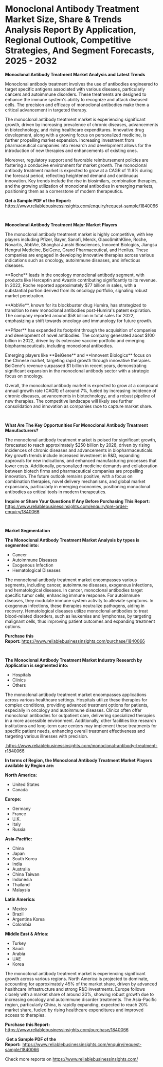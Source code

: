 <p><h1>Monoclonal Antibody Treatment Market Size, Share & Trends Analysis Report By Application, Regional Outlook, Competitive Strategies, And Segment Forecasts, 2025 - 2032</h1></p><p><strong>Monoclonal Antibody Treatment Market Analysis and Latest Trends</strong></p>
<p><p>Monoclonal antibody treatment involves the use of antibodies engineered to target specific antigens associated with various diseases, particularly cancers and autoimmune disorders. These treatments are designed to enhance the immune system's ability to recognize and attack diseased cells. The precision and efficacy of monoclonal antibodies make them a critical advancement in targeted therapy.</p><p>The monoclonal antibody treatment market is experiencing significant growth, driven by increasing prevalence of chronic diseases, advancements in biotechnology, and rising healthcare expenditures. Innovative drug development, along with a growing focus on personalized medicine, is further propelling market expansion. Increasing investment from pharmaceutical companies into research and development allows for the introduction of new therapies and enhancements of existing ones.</p><p>Moreover, regulatory support and favorable reimbursement policies are fostering a conducive environment for market growth. The monoclonal antibody treatment market is expected to grow at a CAGR of 11.9% during the forecast period, reflecting heightened demand and continuous innovation. Key trends include the rise in biosimilars, combination therapies, and the growing utilization of monoclonal antibodies in emerging markets, positioning them as a cornerstone of modern therapeutics.</p></p>
<p><strong>Get a Sample PDF of the Report:&nbsp;</strong> <a href="https://www.reliablebusinessinsights.com/enquiry/request-sample/1840066?utm_campaign=3077&utm_medium=2&utm_source=Github&utm_content=ia&utm_term=08032025&utm_id=monoclonal-antibody-treatment">https://www.reliablebusinessinsights.com/enquiry/request-sample/1840066</a></p>
<p>&nbsp;</p>
<p><strong>Monoclonal Antibody Treatment Major Market Players</strong></p>
<p><p>The monoclonal antibody treatment market is highly competitive, with key players including Pfizer, Bayer, Sanofi, Merck, GlaxoSmithKline, Roche, Novartis, AbbVie, Shanghai Junshi Biosciences, Innovent Biologics, Jiangsu Hengrui Medicine, BeiGene, Grand Pharmaceutical, and Henlius. These companies are engaged in developing innovative therapies across various indications such as oncology, autoimmune diseases, and infectious diseases.</p><p>**Roche** leads in the oncology monoclonal antibody segment, with products like Herceptin and Avastin contributing significantly to its revenue. In 2022, Roche reported approximately $77 billion in sales, with a substantial portion derived from its oncology portfolio, signaling robust market penetration.</p><p>**AbbVie**, known for its blockbuster drug Humira, has strategized to transition to new monoclonal antibodies post-Humira's patent expiration. The company reported around $58 billion in total sales for 2022, emphasizing a shift towards oncology and immunology for future growth.</p><p>**Pfizer** has expanded its footprint through the acquisition of companies and development of novel antibodies. The company generated about $100 billion in 2022, driven by its extensive vaccine portfolio and emerging biopharmaceuticals, including monoclonal antibodies.</p><p>Emerging players like **BeiGene** and **Innovent Biologics** focus on the Chinese market, targeting rapid growth through innovative therapies. BeiGene's revenue surpassed $1 billion in recent years, demonstrating significant expansion in the monoclonal antibody sector with a strategic focus on oncology.</p><p>Overall, the monoclonal antibody market is expected to grow at a compound annual growth rate (CAGR) of around 7%, fueled by increasing incidence of chronic diseases, advancements in biotechnology, and a robust pipeline of new therapies. The competitive landscape will likely see further consolidation and innovation as companies race to capture market share.</p></p>
<p>&nbsp;</p>
<p><strong>What Are The Key Opportunities For Monoclonal Antibody Treatment Manufacturers?</strong></p>
<p><p>The monoclonal antibody treatment market is poised for significant growth, forecasted to reach approximately $250 billion by 2028, driven by rising incidences of chronic diseases and advancements in biopharmaceuticals. Key growth trends include increased investment in R&D, expanding approvals for new indications, and enhanced manufacturing processes that lower costs. Additionally, personalized medicine demands and collaboration between biotech firms and pharmaceutical companies are propelling innovation. The future outlook remains positive, with a focus on combination therapies, novel delivery mechanisms, and global market expansions, particularly in emerging economies, positioning monoclonal antibodies as critical tools in modern therapeutics.</p></p>
<p><strong>Inquire or Share Your Questions If Any Before Purchasing This Report:</strong> <a href="https://www.reliablebusinessinsights.com/enquiry/pre-order-enquiry/1840066?utm_campaign=3077&utm_medium=2&utm_source=Github&utm_content=ia&utm_term=08032025&utm_id=monoclonal-antibody-treatment">https://www.reliablebusinessinsights.com/enquiry/pre-order-enquiry/1840066</a></p>
<p>&nbsp;</p>
<p><strong>Market Segmentation</strong></p>
<p><strong>The Monoclonal Antibody Treatment Market Analysis by types is segmented into:</strong></p>
<p><ul><li>Cancer</li><li>Autoimmune Diseases</li><li>Exogenous Infection</li><li>Hematological Diseases</li></ul></p>
<p><p>The monoclonal antibody treatment market encompasses various segments, including cancer, autoimmune diseases, exogenous infections, and hematological diseases. In cancer, monoclonal antibodies target specific tumor cells, enhancing immune response. For autoimmune diseases, they modulate immune system activity to alleviate symptoms. In exogenous infections, these therapies neutralize pathogens, aiding in recovery. Hematological diseases utilize monoclonal antibodies to treat blood-related disorders, such as leukemias and lymphomas, by targeting malignant cells, thus improving patient outcomes and expanding treatment options.</p></p>
<p><strong>Purchase this Report:&nbsp;</strong><a href="https://www.reliablebusinessinsights.com/purchase/1840066?utm_campaign=3077&utm_medium=2&utm_source=Github&utm_content=ia&utm_term=08032025&utm_id=monoclonal-antibody-treatment">https://www.reliablebusinessinsights.com/purchase/1840066</a></p>
<p>&nbsp;</p>
<p><strong>The Monoclonal Antibody Treatment Market Industry Research by Application is segmented into:</strong></p>
<p><ul><li>Hospitals</li><li>Clinics</li><li>Others</li></ul></p>
<p><p>The monoclonal antibody treatment market encompasses applications across various healthcare settings. Hospitals utilize these therapies for complex conditions, providing advanced treatment options for patients, especially in oncology and autoimmune diseases. Clinics often offer monoclonal antibodies for outpatient care, delivering specialized therapies in a more accessible environment. Additionally, other facilities like research institutions and long-term care centers may implement these treatments for specific patient needs, enhancing overall treatment effectiveness and targeting various illnesses with precision.</p></p>
<p><a href="https://www.reliablebusinessinsights.com/monoclonal-antibody-treatment-r1840066?utm_campaign=3077&utm_medium=2&utm_source=Github&utm_content=ia&utm_term=08032025&utm_id=monoclonal-antibody-treatment">&nbsp;https://www.reliablebusinessinsights.com/monoclonal-antibody-treatment-r1840066</a></p>
<p><strong>In terms of Region, the Monoclonal Antibody Treatment Market Players available by Region are:</strong></p>
<p>
    <p> <strong> North America: </strong>
        <ul>
            <li>United States</li>
            <li>Canada</li>
        </ul>
        </p> 
    <p> <strong> Europe: </strong>
        <ul>
            <li>Germany</li>
            <li>France</li>
            <li>U.K.</li>
            <li>Italy</li>
            <li>Russia</li>
        </ul>
        </p> 
    <p> <strong> Asia-Pacific: </strong>
        <ul>
            <li>China</li>
            <li>Japan</li>
            <li>South Korea</li>
            <li>India</li>
            <li>Australia</li>
            <li>China Taiwan</li>
            <li>Indonesia</li>
            <li>Thailand</li>
            <li>Malaysia</li>
        </ul>
        </p> 
    <p> <strong> Latin America: </strong>
        <ul>
            <li>Mexico</li>
            <li>Brazil</li>
            <li>Argentina Korea</li>
            <li>Colombia</li>
        </ul>
        </p> 
    <p> <strong> Middle East & Africa: </strong>
        <ul>
            <li>Turkey</li>
            <li>Saudi</li>
            <li>Arabia</li>
            <li>UAE</li>
            <li>Korea</li>
        </ul>
    </p>
    </p>
<p><p>The monoclonal antibody treatment market is experiencing significant growth across various regions. North America is projected to dominate, accounting for approximately 45% of the market share, driven by advanced healthcare infrastructure and strong R&D investments. Europe follows closely with a market share of around 30%, showing robust growth due to increasing oncology and autoimmune disorder treatments. The Asia-Pacific region, particularly China, is rapidly expanding, expected to reach 20% market share, fueled by rising healthcare expenditures and improved access to therapies.</p></p>
<p><strong>Purchase this Report: </strong><a href="https://www.reliablebusinessinsights.com/purchase/1840066?utm_campaign=3077&utm_medium=2&utm_source=Github&utm_content=ia&utm_term=08032025&utm_id=monoclonal-antibody-treatment">https://www.reliablebusinessinsights.com/purchase/1840066</a></p>
<p>&nbsp;<strong>Get a Sample PDF of the Report:&nbsp;&nbsp;</strong><a href="https://www.reliablebusinessinsights.com/enquiry/request-sample/1840066?utm_campaign=3077&utm_medium=2&utm_source=Github&utm_content=ia&utm_term=08032025&utm_id=monoclonal-antibody-treatment">https://www.reliablebusinessinsights.com/enquiry/request-sample/1840066</a></p>
<p><strong></strong></p>
<p>Check more reports on <a href="https://www.reliablebusinessinsights.com/?utm_campaign=3077&utm_medium=2&utm_source=Github&utm_content=ia&utm_term=08032025&utm_id=monoclonal-antibody-treatment">https://www.reliablebusinessinsights.com/</a></p>